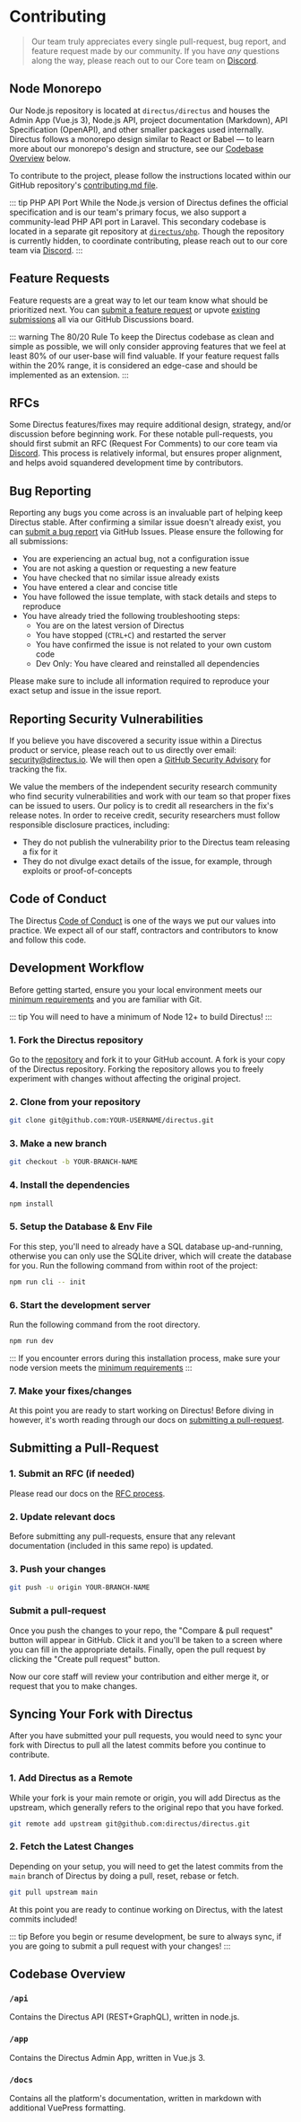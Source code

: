 

# Contributing

> Our team truly appreciates every single pull-request, bug report, and feature request made by our community. If you
> have _any_ questions along the way, please reach out to our Core team on [Discord](https://directus.chat).

## Node Monorepo

Our Node.js repository is located at `directus/directus` and houses the Admin App (Vue.js 3), Node.js API, project
documentation (Markdown), API Specification (OpenAPI), and other smaller packages used internally. Directus follows a
monorepo design similar to React or Babel — to learn more about our monorepo's design and structure, see our
[Codebase Overview](#codebase-overview) below.

To contribute to the project, please follow the instructions located within our GitHub repository's
[contributing.md file](https://github.com/directus/directus/blob/main/contributing.md).

<!-- prettier-ignore-start -->
::: tip PHP API Port
While the Node.js version of Directus defines the official specification and is
our team's primary focus, we also support a community-lead PHP API port in Laravel. This secondary
codebase is located in a separate git repository at [`directus/php`](https://github.com/directus).
Though the repository is currently hidden, to coordinate contributing, please reach out to our core team via
[Discord](https://directus.chat). 
::: 
<!-- prettier-ignore-end -->

## Feature Requests

Feature requests are a great way to let our team know what should be prioritized next. You can
[submit a feature request](https://github.com/directus/directus/discussions/category_choices) or upvote
[existing submissions](https://github.com/directus/directus/discussions) all via our GitHub Discussions board.

<!-- prettier-ignore-start -->
::: warning The 80/20 Rule
To keep the Directus codebase as clean and simple as possible, we will
only consider approving features that we feel at least 80% of our user-base will find valuable. If
your feature request falls within the 20% range, it is considered an edge-case and should be
implemented as an extension.
:::
<!-- prettier-ignore-end -->

## RFCs

Some Directus features/fixes may require additional design, strategy, and/or discussion before beginning work. For these
notable pull-requests, you should first submit an RFC (Request For Comments) to our core team via
[Discord](https://directus.chat). This process is relatively informal, but ensures proper alignment, and helps avoid
squandered development time by contributors.

## Bug Reporting

Reporting any bugs you come across is an invaluable part of helping keep Directus stable. After confirming a similar
issue doesn't already exist, you can [submit a bug report](https://github.com/directus/directus/issues/new) via GitHub
Issues. Please ensure the following for all submissions:

- You are experiencing an actual bug, not a configuration issue
- You are not asking a question or requesting a new feature
- You have checked that no similar issue already exists
- You have entered a clear and concise title
- You have followed the issue template, with stack details and steps to reproduce
- You have already tried the following troubleshooting steps:
  - You are on the latest version of Directus
  - You have stopped (`CTRL+C`) and restarted the server
  - You have confirmed the issue is not related to your own custom code
  - Dev Only: You have cleared and reinstalled all dependencies

Please make sure to include all information required to reproduce your exact setup and issue in the issue report.

## Reporting Security Vulnerabilities

If you believe you have discovered a security issue within a Directus product or service, please reach out to us
directly over email: [security@directus.io](mailto:security@directus.io). We will then open a
[GitHub Security Advisory](https://github.com/directus/directus/security/advisories) for tracking the fix.

We value the members of the independent security research community who find security vulnerabilities and work with our
team so that proper fixes can be issued to users. Our policy is to credit all researchers in the fix's release notes. In
order to receive credit, security researchers must follow responsible disclosure practices, including:

- They do not publish the vulnerability prior to the Directus team releasing a fix for it
- They do not divulge exact details of the issue, for example, through exploits or proof-of-concepts

## Code of Conduct

The Directus [Code of Conduct](https://github.com/directus/directus/blob/main/code_of_conduct.md) is one of the ways we
put our values into practice. We expect all of our staff, contractors and contributors to know and follow this code.

## Development Workflow

Before getting started, ensure you your local environment meets our [minimum requirements](/guides/installation/cli) and
you are familiar with Git.

<!-- prettier-ignore-start -->
::: tip
You will need to have a minimum of Node 12+ to build Directus!
:::
<!-- prettier-ignore-end -->

### 1. Fork the Directus repository

Go to the [repository](https://github.com/directus/directus) and fork it to your GitHub account. A fork is your copy of the Directus repository. 
Forking the repository allows you to freely experiment with changes without affecting the original project.

### 2. Clone from your repository

```bash
git clone git@github.com:YOUR-USERNAME/directus.git
```

### 3. Make a new branch

```bash
git checkout -b YOUR-BRANCH-NAME
```

### 4. Install the dependencies

```bash
npm install
```

### 5. Setup the Database & Env File

For this step, you'll need to already have a SQL database up-and-running, otherwise you can only use the SQLite driver,
which will create the database for you. Run the following command from within root of the project:

```bash
npm run cli -- init
```

### 6. Start the development server

Run the following command from the root directory.

```bash
npm run dev
```

<!-- prettier-ignore-start -->
::: If you encounter errors during this installation process, make sure your node version meets the [minimum requirements](/guides/installation/cli) :::
<!-- prettier-ignore-end -->

### 7. Make your fixes/changes

At this point you are ready to start working on Directus! Before diving in however, it's worth reading through our docs
on [submitting a pull-request](#Submitting-a-Pull-Request).

## Submitting a Pull-Request

### 1. Submit an RFC (if needed)

Please read our docs on the [RFC process](#rfcs).

### 2. Update relevant docs

Before submitting any pull-requests, ensure that any relevant documentation (included in this same repo) is updated.

### 3. Push your changes

```bash
git push -u origin YOUR-BRANCH-NAME
```

### Submit a pull-request

Once you push the changes to your repo, the "Compare & pull request" button will appear in GitHub. 
Click it and you'll be taken to a screen where you can fill in the appropriate details. 
Finally, open the pull request by clicking the "Create pull request" button.

Now our core staff will review your contribution and either merge it, or request that you to make changes.

## Syncing Your Fork with Directus

After you have submitted your pull requests, you would need to sync your fork with Directus to pull all the latest commits before you continue to contribute.

### 1. Add Directus as a Remote

While your fork is your main remote or origin, you will add Directus as the upstream, which generally refers to the original repo that you have forked.

```bash
git remote add upstream git@github.com:directus/directus.git
```

### 2. Fetch the Latest Changes

Depending on your setup, you will need to get the latest commits from the `main` branch of Directus by doing a pull, reset, rebase or fetch.

```bash
git pull upstream main
```

At this point you are ready to continue working on Directus, with the latest commits included! 

<!-- prettier-ignore-start -->
::: tip
Before you begin or resume development, be sure to always sync, if you are going to submit a pull request with your changes!
:::
<!-- prettier-ignore-end -->

## Codebase Overview

### `/api`

Contains the Directus API (REST+GraphQL), written in node.js.

### `/app`

Contains the Directus Admin App, written in Vue.js 3.

### `/docs`

Contains all the platform's documentation, written in markdown with additional VuePress formatting.
